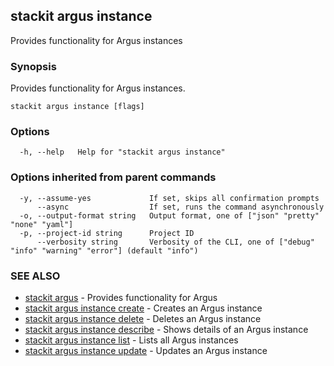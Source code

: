 ## stackit argus instance

Provides functionality for Argus instances

### Synopsis

Provides functionality for Argus instances.

```
stackit argus instance [flags]
```

### Options

```
  -h, --help   Help for "stackit argus instance"
```

### Options inherited from parent commands

```
  -y, --assume-yes             If set, skips all confirmation prompts
      --async                  If set, runs the command asynchronously
  -o, --output-format string   Output format, one of ["json" "pretty" "none" "yaml"]
  -p, --project-id string      Project ID
      --verbosity string       Verbosity of the CLI, one of ["debug" "info" "warning" "error"] (default "info")
```

### SEE ALSO

* [stackit argus](./stackit_argus.md)	 - Provides functionality for Argus
* [stackit argus instance create](./stackit_argus_instance_create.md)	 - Creates an Argus instance
* [stackit argus instance delete](./stackit_argus_instance_delete.md)	 - Deletes an Argus instance
* [stackit argus instance describe](./stackit_argus_instance_describe.md)	 - Shows details of an Argus instance
* [stackit argus instance list](./stackit_argus_instance_list.md)	 - Lists all Argus instances
* [stackit argus instance update](./stackit_argus_instance_update.md)	 - Updates an Argus instance

